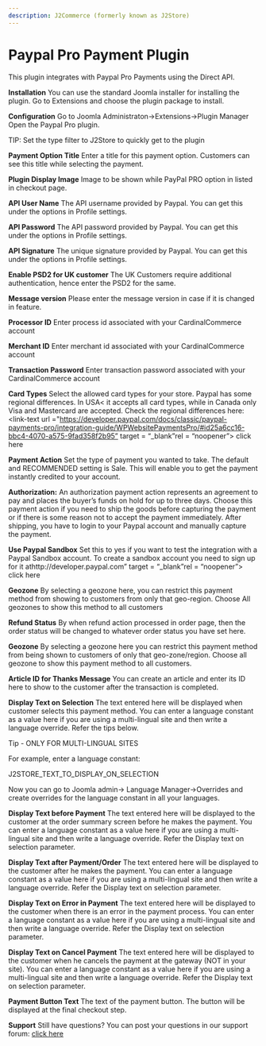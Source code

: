 ```yaml
---
description: J2Commerce (formerly known as J2Store)
---
```


# Paypal Pro Payment Plugin

This plugin integrates with Paypal Pro Payments using the Direct API.

**Installation** You can use the standard Joomla installer for installing the plugin. Go to Extensions and choose the plugin package to install.

**Configuration** Go to Joomla Administraton->Extensions->Plugin Manager Open the Paypal Pro plugin.

TIP: Set the type filter to J2Store to quickly get to the plugin

**Payment Option Title** Enter a title for this payment option. Customers can see this title while selecting the payment.

**Plugin Display Image** Image to be shown while PayPal PRO option in listed in checkout page.

**API User Name** The API username provided by Paypal. You can get this under the options in Profile settings.

**API Password** The API password provided by Paypal. You can get this under the options in Profile settings.

**API Signature** The unique signature provided by Paypal. You can get this under the options in Profile settings.

**Enable PSD2 for UK customer** The UK Customers require additional authentication, hence enter the PSD2 for the same.

**Message version** Please enter the message version in case if it is changed in feature.

**Processor ID** Enter process id associated with your CardinalCommerce account

**Merchant ID** Enter merchant id associated with your CardinalCommerce account

**Transaction Password** Enter transaction password associated with your CardinalCommerce account

**Card Types** Select the allowed card types for your store. Paypal has some regional differences. In USA< it accepts all card types, while in Canada only Visa and Mastercard are accepted. Check the regional differences here: \<link-text url ="https://developer.paypal.com/docs/classic/paypal-payments-pro/integration-guide/WPWebsitePaymentsPro/#id25a6cc16-bbc4-4070-a575-9fad358f2b95” target = “\_blank”rel = “noopener”> click here

**Payment Action** Set the type of payment you wanted to take. The default and RECOMMENDED setting is Sale. This will enable you to get the payment instantly credited to your account.

**Authorization:** An authorization payment action represents an agreement to pay and places the buyer’s funds on hold for up to three days. Choose this payment action if you need to ship the goods before capturing the payment or if there is some reason not to accept the payment immediately. After shipping, you have to login to your Paypal account and manually capture the payment.

**Use Paypal Sandbox** Set this to yes if you want to test the integration with a Paypal Sandbox account. To create a sandbox account you need to sign up for it athttp://developer.paypal.com” target = “\_blank”rel = “noopener”> click here

**Geozone** By selecting a geozone here, you can restrict this payment method from showing to customers from only that geo-region. Choose All geozones to show this method to all customers

**Refund Status** By when refund action processed in order page, then the order status will be changed to whatever order status you have set here.

**Geozone** By selecting a geozone here you can restrict this payment method from being shown to customers of only that geo-zone/region. Choose all geozone to show this payment method to all customers.

**Article ID for Thanks Message** You can create an article and enter its ID here to show to the customer after the transaction is completed.

**Display Text on Selection** The text entered here will be displayed when customer selects this payment method. You can enter a language constant as a value here if you are using a multi-lingual site and then write a language override. Refer the tips below.

Tip - ONLY FOR MULTI-LINGUAL SITES

For example, enter a language constant:

J2STORE\_TEXT\_TO\_DISPLAY\_ON\_SELECTION

Now you can go to Joomla admin-> Language Manager->Overrides and create overrides for the language constant in all your languages.

**Display Text before Payment** The text entered here will be displayed to the customer at the order summary screen before he makes the payment. You can enter a language constant as a value here if you are using a multi-lingual site and then write a language override. Refer the Display text on selection parameter.

**Display Text after Payment/Order** The text entered here will be displayed to the customer after he makes the payment. You can enter a language constant as a value here if you are using a multi-lingual site and then write a language override. Refer the Display text on selection parameter.

**Display Text on Error in Payment** The text entered here will be displayed to the customer when there is an error in the payment process. You can enter a language constant as a value here if you are using a multi-lingual site and then write a language override. Refer the Display text on selection parameter.

**Display Text on Cancel Payment** The text entered here will be displayed to the customer when he cancels the payment at the gateway (NOT in your site). You can enter a language constant as a value here if you are using a multi-lingual site and then write a language override. Refer the Display text on selection parameter.

**Payment Button Text** The text of the payment button. The button will be displayed at the final checkout step.

**Support** Still have questions? You can post your questions in our support forum: [click here](http://j2store.org/forum/index.html)

